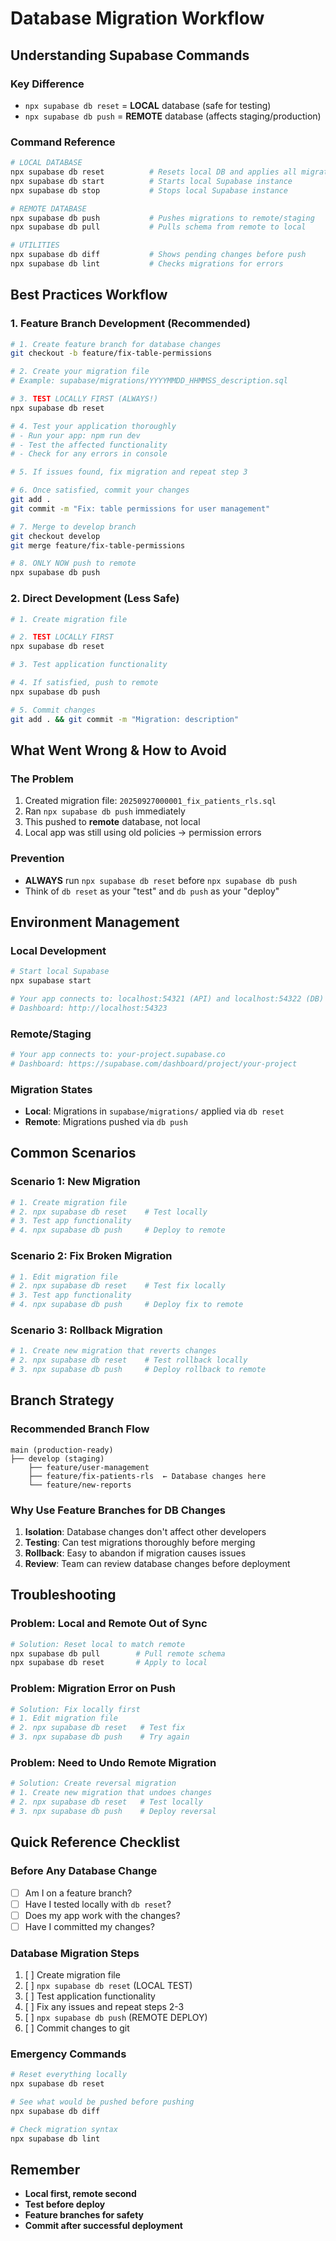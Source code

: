 # Database Migration Workflow

## Understanding Supabase Commands

### Key Difference
- `npx supabase db reset` = **LOCAL** database (safe for testing)
- `npx supabase db push` = **REMOTE** database (affects staging/production)

### Command Reference
```bash
# LOCAL DATABASE
npx supabase db reset          # Resets local DB and applies all migrations
npx supabase db start          # Starts local Supabase instance
npx supabase db stop           # Stops local Supabase instance

# REMOTE DATABASE  
npx supabase db push           # Pushes migrations to remote/staging
npx supabase db pull           # Pulls schema from remote to local

# UTILITIES
npx supabase db diff           # Shows pending changes before push
npx supabase db lint           # Checks migrations for errors
```

## Best Practices Workflow

### 1. Feature Branch Development (Recommended)

```bash
# 1. Create feature branch for database changes
git checkout -b feature/fix-table-permissions

# 2. Create your migration file
# Example: supabase/migrations/YYYYMMDD_HHMMSS_description.sql

# 3. TEST LOCALLY FIRST (ALWAYS!)
npx supabase db reset

# 4. Test your application thoroughly
# - Run your app: npm run dev
# - Test the affected functionality
# - Check for any errors in console

# 5. If issues found, fix migration and repeat step 3

# 6. Once satisfied, commit your changes
git add .
git commit -m "Fix: table permissions for user management"

# 7. Merge to develop branch
git checkout develop
git merge feature/fix-table-permissions

# 8. ONLY NOW push to remote
npx supabase db push
```

### 2. Direct Development (Less Safe)

```bash
# 1. Create migration file

# 2. TEST LOCALLY FIRST
npx supabase db reset

# 3. Test application functionality

# 4. If satisfied, push to remote
npx supabase db push

# 5. Commit changes
git add . && git commit -m "Migration: description"
```

## What Went Wrong & How to Avoid

### The Problem
1. Created migration file: `20250927000001_fix_patients_rls.sql`
2. Ran `npx supabase db push` immediately
3. This pushed to **remote** database, not local
4. Local app was still using old policies → permission errors

### Prevention
- **ALWAYS** run `npx supabase db reset` before `npx supabase db push`
- Think of `db reset` as your "test" and `db push` as your "deploy"

## Environment Management

### Local Development
```bash
# Start local Supabase
npx supabase start

# Your app connects to: localhost:54321 (API) and localhost:54322 (DB)
# Dashboard: http://localhost:54323
```

### Remote/Staging
```bash
# Your app connects to: your-project.supabase.co
# Dashboard: https://supabase.com/dashboard/project/your-project
```

### Migration States
- **Local**: Migrations in `supabase/migrations/` applied via `db reset`
- **Remote**: Migrations pushed via `db push`

## Common Scenarios

### Scenario 1: New Migration
```bash
# 1. Create migration file
# 2. npx supabase db reset    # Test locally
# 3. Test app functionality
# 4. npx supabase db push     # Deploy to remote
```

### Scenario 2: Fix Broken Migration
```bash
# 1. Edit migration file
# 2. npx supabase db reset    # Test fix locally
# 3. Test app functionality
# 4. npx supabase db push     # Deploy fix to remote
```

### Scenario 3: Rollback Migration
```bash
# 1. Create new migration that reverts changes
# 2. npx supabase db reset    # Test rollback locally
# 3. npx supabase db push     # Deploy rollback to remote
```

## Branch Strategy

### Recommended Branch Flow
```
main (production-ready)
├── develop (staging)
    ├── feature/user-management
    ├── feature/fix-patients-rls  ← Database changes here
    └── feature/new-reports
```

### Why Use Feature Branches for DB Changes
1. **Isolation**: Database changes don't affect other developers
2. **Testing**: Can test migrations thoroughly before merging
3. **Rollback**: Easy to abandon if migration causes issues
4. **Review**: Team can review database changes before deployment

## Troubleshooting

### Problem: Local and Remote Out of Sync
```bash
# Solution: Reset local to match remote
npx supabase db pull        # Pull remote schema
npx supabase db reset       # Apply to local
```

### Problem: Migration Error on Push
```bash
# Solution: Fix locally first
# 1. Edit migration file
# 2. npx supabase db reset   # Test fix
# 3. npx supabase db push    # Try again
```

### Problem: Need to Undo Remote Migration
```bash
# Solution: Create reversal migration
# 1. Create new migration that undoes changes
# 2. npx supabase db reset   # Test locally
# 3. npx supabase db push    # Deploy reversal
```

## Quick Reference Checklist

### Before Any Database Change
- [ ] Am I on a feature branch?
- [ ] Have I tested locally with `db reset`?
- [ ] Does my app work with the changes?
- [ ] Have I committed my changes?

### Database Migration Steps
1. [ ] Create migration file
2. [ ] `npx supabase db reset` (LOCAL TEST)
3. [ ] Test application functionality
4. [ ] Fix any issues and repeat steps 2-3
5. [ ] `npx supabase db push` (REMOTE DEPLOY)
6. [ ] Commit changes to git

### Emergency Commands
```bash
# Reset everything locally
npx supabase db reset

# See what would be pushed before pushing
npx supabase db diff

# Check migration syntax
npx supabase db lint
```

## Remember
- **Local first, remote second**
- **Test before deploy**
- **Feature branches for safety**
- **Commit after successful deployment**
